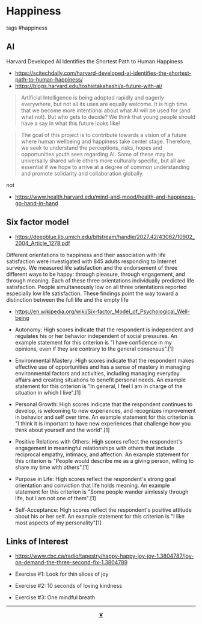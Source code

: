 # Happiness

tags #happiness

## AI

Harvard Developed AI Identifies the Shortest Path to Human Happiness

* https://scitechdaily.com/harvard-developed-ai-identifies-the-shortest-path-to-human-happiness/
* https://blogs.harvard.edu/toshietakahashi/a-future-with-ai/

>Artificial Intelligence is being adopted rapidly and eagerly everywhere, but not all its uses are equally welcome. It is high time that we become more intentional about what AI will be used for (and what not). But who gets to decide? We think that young people should have a say in what this future looks like!

> The goal of this project is to contribute towards a vision of a future where human wellbeing and happiness take center stage. Therefore, we seek to understand the perceptions, risks, hopes and opportunities youth sees regarding AI. Some of these may be universally shared while others more culturally specific, but all are essential if we hope to arrive at a degree of common understanding and promote solidarity and collaboration globally.

not
* https://www.health.harvard.edu/mind-and-mood/health-and-happiness-go-hand-in-hand



## Six factor model

* https://deepblue.lib.umich.edu/bitstream/handle/2027.42/43062/10902_2004_Article_1278.pdf

Different orientations to happiness and their association with life satisfaction were investigated with 845 adults responding to Internet surveys. We measured life satisfaction and the endorsement of three different ways to be happy: through pleasure, through engagement, and through meaning. Each of these three orientations individually predicted life satisfaction. People simultaneously low on all three orientations reported especially low life satisfaction. These findings point the way toward a distinction between the full life and the empty life

* https://en.wikipedia.org/wiki/Six-factor_Model_of_Psychological_Well-being

* Autonomy: High scores indicate that the respondent is independent and regulates his or her behavior independent of social pressures. An example statement for this criterion is "I have confidence in my opinions, even if they are contrary to the general consensus".[1]
* Environmental Mastery: High scores indicate that the respondent makes effective use of opportunities and has a sense of mastery in managing environmental factors and activities, including managing everyday affairs and creating situations to benefit personal needs. An example statement for this criterion is "In general, I feel I am in charge of the situation in which I live".[1]
* Personal Growth: High scores indicate that the respondent continues to develop, is welcoming to new experiences, and recognizes improvement in behavior and self over time. An example statement for this criterion is "I think it is important to have new experiences that challenge how you think about yourself and the world".[1]
* Positive Relations with Others: High scores reflect the respondent's engagement in meaningful relationships with others that include reciprocal empathy, intimacy, and affection. An example statement for this criterion is "People would describe me as a giving person, willing to share my time with others".[1]
* Purpose in Life: High scores reflect the respondent's strong goal orientation and conviction that life holds meaning. An example statement for this criterion is "Some people wander aimlessly through life, but I am not one of them".[1]
* Self-Acceptance: High scores reflect the respondent's positive attitude about his or her self. An example statement for this criterion is "I like most aspects of my personality"[1]

## Links of Interest

* https://www.cbc.ca/radio/tapestry/happy-happy-joy-joy-1.3804787/joy-on-demand-the-three-second-fix-1.3804789

* Exercise #1: Look for thin slices of joy
* Exercise #2: 10 seconds of loving kindness
* Exercise #3: One mindful breath

***

<center title="Hello! Click me to go up to the top" ><a class=aDingbat href=javascript:window.scrollTo(0,0);> ❦ </a></center>

